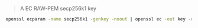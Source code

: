 > A EC RAW-PEM secp256k1 key

```sh
openssl ecparam -name secp256k1 -genkey -noout | openssl ec -out key -outform PEM
```